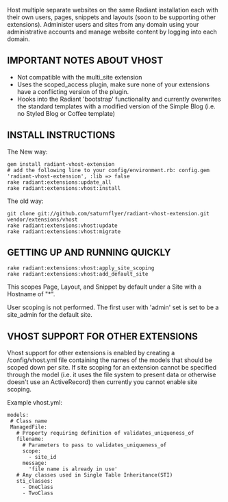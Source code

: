 Host multiple separate websites on the same Radiant installation each with their
own users, pages, snippets and layouts (soon to be supporting other extensions).
Administer users and sites from any domain using your administrative accounts
and manage website content by logging into each domain.

## IMPORTANT NOTES ABOUT VHOST

* Not compatible with the multi_site extension
* Uses the scoped_access plugin, make sure none of your extensions have a
  conflicting version of the plugin.
* Hooks into the Radiant 'bootstrap' functionality and currently overwrites the
  standard templates with a modified version of the Simple Blog (i.e. no Styled
  Blog or Coffee template)

## INSTALL INSTRUCTIONS

 The New way:

    gem install radiant-vhost-extension
    # add the following line to your config/environment.rb: config.gem 'radiant-vhost-extension', :lib => false
    rake radiant:extensions:update_all
    rake radiant:extensions:vhost:install

 The old way:

    git clone git://github.com/saturnflyer/radiant-vhost-extension.git vendor/extensions/vhost
    rake radiant:extensions:vhost:update
    rake radiant:extensions:vhost:migrate

## GETTING UP AND RUNNING QUICKLY

    rake radiant:extensions:vhost:apply_site_scoping
    rake radiant:extensions:vhost:add_default_site

  This scopes Page, Layout, and Snippet by default under a Site with a Hostname of "*".

  User scoping is not performed.  The first user with 'admin' set is set to be a site_admin for the default site.

## VHOST SUPPORT FOR OTHER EXTENSIONS

Vhost support for other extensions is enabled by creating a /config/vhost.yml
file containing the names of the models that should be scoped down per site. If
site scoping for an extension cannot be specified through the model (i.e. it
uses the file system to present data or otherwise doesn't use an ActiveRecord)
then currently you cannot enable site scoping.

Example vhost.yml:

    models:
     # Class name
     ManagedFile:
       # Property requiring definition of validates_uniqueness_of
       filename:
         # Parameters to pass to validates_uniqueness_of
         scope:
           - site_id
         message:
           'file name is already in use'
       # Any classes used in Single Table Inheritance(STI)
       sti_classes:
         - OneClass
         - TwoClass

